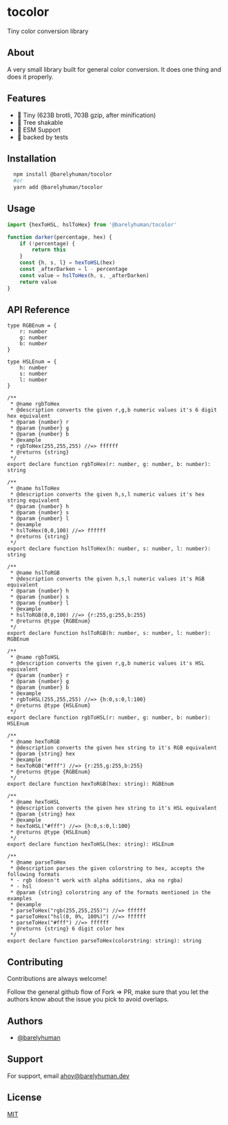 # tocolor

Tiny color conversion library

## About

A very small library built for general color conversion. It does one thing and does it properly.

## Features

- 🤏 Tiny (623B brotli, 703B gzip, after minification)
- 🌳 Tree shakable
- 🌟 ESM Support
- 🦍 backed by tests

## Installation

```sh
  npm install @barelyhuman/tocolor
  #or
  yarn add @barelyhuman/tocolor
```

## Usage

```js
import {hexToHSL, hslToHex} from '@barelyhuman/tocolor'

function darker(percentage, hex) {
	if (!percentage) {
		return this
	}
	const {h, s, l} = hexToHSL(hex)
	const _afterDarken = l - percentage
	const value = hslToHex(h, s, _afterDarken)
	return value
}
```

## API Reference

```tsx
type RGBEnum = {
	r: number
	g: number
	b: number
}

type HSLEnum = {
	h: number
	s: number
	l: number
}

/**
 * @name rgbToHex
 * @description converts the given r,g,b numeric values it's 6 digit hex equivalent
 * @param {number} r
 * @param {number} g
 * @param {number} b
 * @example
 * rgbToHex(255,255,255) //=> ffffff
 * @returns {string}
 */
export declare function rgbToHex(r: number, g: number, b: number): string

/**
 * @name hslToHex
 * @description converts the given h,s,l numeric values it's hex string equivalent
 * @param {number} h
 * @param {number} s
 * @param {number} l
 * @example
 * hslToHex(0,0,100) //=> ffffff
 * @returns {string}
 */
export declare function hslToHex(h: number, s: number, l: number): string

/**
 * @name hslToRGB
 * @description converts the given h,s,l numeric values it's RGB equivalent
 * @param {number} h
 * @param {number} s
 * @param {number} l
 * @example
 * hslToRGB(0,0,100) //=> {r:255,g:255,b:255}
 * @returns @type {RGBEnum}
 */
export declare function hslToRGB(h: number, s: number, l: number): RGBEnum

/**
 * @name rgbToHSL
 * @description converts the given r,g,b numeric values it's HSL equivalent
 * @param {number} r
 * @param {number} g
 * @param {number} b
 * @example
 * rgbToHSL(255,255,255) //=> {h:0,s:0,l:100}
 * @returns @type {HSLEnum}
 */
export declare function rgbToHSL(r: number, g: number, b: number): HSLEnum

/**
 * @name hexToRGB
 * @description converts the given hex string to it's RGB equivalent
 * @param {string} hex
 * @example
 * hexToRGB("#fff") //=> {r:255,g:255,b:255}
 * @returns @type {RGBEnum}
 */
export declare function hexToRGB(hex: string): RGBEnum

/**
 * @name hexToHSL
 * @description converts the given hex string to it's HSL equivalent
 * @param {string} hex
 * @example
 * hexToHSL("#fff") //=> {h:0,s:0,l:100}
 * @returns @type {HSLEnum}
 */
export declare function hexToHSL(hex: string): HSLEnum

/**
 * @name parseToHex
 * @description parses the given colorstring to hex, accepts the following formats
 * - rgb (doesn't work with alpha additions, aka no rgba)
 * - hsl
 * @param {string} colorstring any of the formats mentioned in the examples
 * @example
 * parseToHex("rgb(255,255,255)") //=> ffffff
 * parseToHex("hsl(0, 0%, 100%)") //=> ffffff
 * parseToHex("#fff") //=> ffffff
 * @returns {string} 6 digit color hex
 */
export declare function parseToHex(colorstring: string): string
```

## Contributing

Contributions are always welcome!

Follow the general github flow of Fork => PR, make sure that you let the authors know about the issue you pick to avoid overlaps.

## Authors

- [@barelyhuman](https://www.github.com/barelyhuman)

## Support

For support, email <ahoy@barelyhuman.dev>

## License

[MIT](/license)
